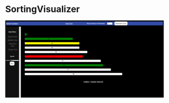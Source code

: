 # SortingVisualizer

![screenshot 1](https://raw.githubusercontent.com/Akshatjaiswal5/resources/main/sv.png)

